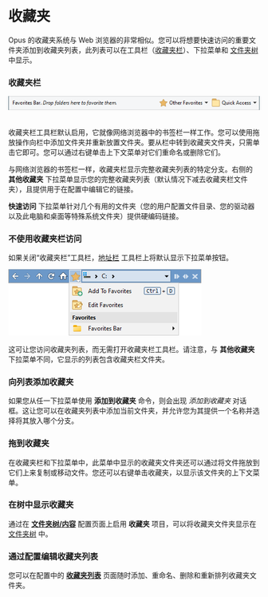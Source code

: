 # 收藏夹

Opus 的收藏夹系统与 Web 浏览器的非常相似。您可以将想要快速访问的重要文件夹添加到收藏夹列表，此列表可以在工具栏（[收藏夹栏](../toolbars/the_default_toolbars/favorites_bar.zh.md)）、下拉菜单和 [文件夹树](folder_tree.zh.md) 中显示。

### 收藏夹栏

![](/Manual/images/media/13/favorites_bar.png) 

收藏夹栏工具栏默认启用，它就像网络浏览器中的书签栏一样工作。您可以使用拖放操作向栏中添加文件夹并重新放置文件夹。要从栏中转到收藏夹文件夹，只需单击它即可。您可以通过右键单击上下文菜单对它们重命名或删除它们。

与网络浏览器的书签栏一样，收藏夹栏显示完整收藏夹列表的特定分支。右侧的 **其他收藏夹** 下拉菜单显示您的完整收藏夹列表（默认情况下减去收藏夹栏文件夹），且提供用于在配置中编辑它的链接。

**快速访问** 下拉菜单针对几个有用的文件夹（您的用户配置文件目录、您的驱动器以及此电脑和桌面等特殊系统文件夹）提供硬编码链接。

### 不使用收藏夹栏访问

如果关闭“收藏夹栏”工具栏，[地址栏](file_display_border.zh.md) 工具栏上将默认显示下拉菜单按钮。

![](/Manual/images/media/13/favorites_bar_closed.png)

这可让您访问收藏夹列表，而无需打开收藏夹栏工具栏。请注意，与 **其他收藏夹** 下拉菜单不同，它显示的列表包含收藏夹栏文件夹。

### 向列表添加收藏夹

如果您从任一下拉菜单使用 **添加到收藏夹** 命令，则会出现 *添加到收藏夹* 对话框。这让您可以在收藏夹列表中添加当前文件夹，并允许您为其提供一个名称并选择将其放入哪个分支。

### 拖到收藏夹

在收藏夹栏和下拉菜单中，此菜单中显示的收藏夹文件夹还可以通过将文件拖放到它们上来复制或移动文件。您还可以右键单击收藏夹，以显示该文件夹的上下文菜单。

### 在树中显示收藏夹

通过在 **[文件夹树/内容](/Manual/preferences/preferences_categories/folder_tree/contents.zh.md)** 配置页面上启用 **收藏夹** 项目，可以将收藏夹文件夹显示在 [文件夹树](folder_tree.zh.md) 中。

### 通过配置编辑收藏夹列表

您可以在配置中的 **[收藏夹列表](/Manual/preferences/preferences_categories/frequently_used_paths/favorites_list.zh.md)** 页面随时添加、重命名、删除和重新排列收藏夹文件夹。